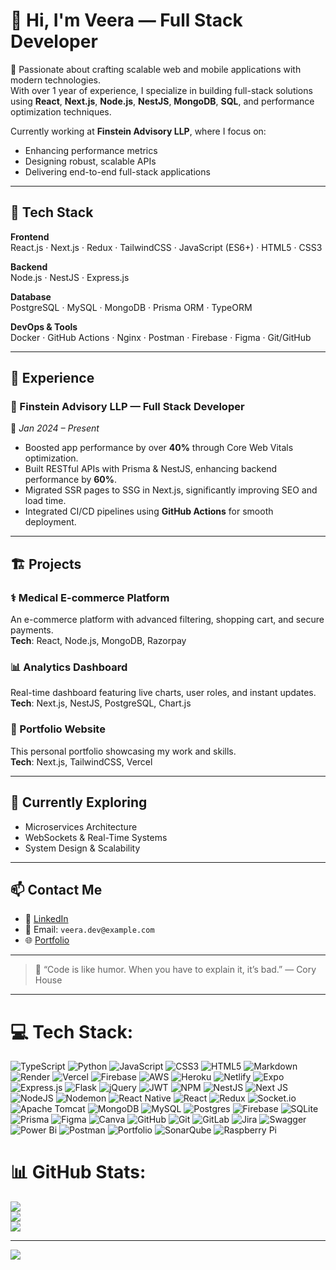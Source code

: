 # 👋 Hi, I'm Veera — Full Stack Developer

🚀 Passionate about crafting scalable web and mobile applications with modern technologies.  
With over 1 year of experience, I specialize in building full-stack solutions using **React**, **Next.js**, **Node.js**, **NestJS**, **MongoDB**, **SQL**, and performance optimization techniques.

Currently working at **Finstein Advisory LLP**, where I focus on:
- Enhancing performance metrics
- Designing robust, scalable APIs
- Delivering end-to-end full-stack applications

---

## 🧰 Tech Stack

**Frontend**  
React.js · Next.js · Redux · TailwindCSS · JavaScript (ES6+) · HTML5 · CSS3

**Backend**  
Node.js · NestJS · Express.js

**Database**  
PostgreSQL · MySQL · MongoDB · Prisma ORM · TypeORM

**DevOps & Tools**  
Docker · GitHub Actions · Nginx · Postman · Firebase · Figma · Git/GitHub

---

## 💼 Experience

### 🔹 Finstein Advisory LLP — Full Stack Developer  
📍 *Jan 2024 – Present*

- Boosted app performance by over **40%** through Core Web Vitals optimization.
- Built RESTful APIs with Prisma & NestJS, enhancing backend performance by **60%**.
- Migrated SSR pages to SSG in Next.js, significantly improving SEO and load time.
- Integrated CI/CD pipelines using **GitHub Actions** for smooth deployment.

---

## 🏗️ Projects

### ⚕️ Medical E-commerce Platform  
An e-commerce platform with advanced filtering, shopping cart, and secure payments.  
**Tech**: React, Node.js, MongoDB, Razorpay

### 📊 Analytics Dashboard  
Real-time dashboard featuring live charts, user roles, and instant updates.  
**Tech**: Next.js, NestJS, PostgreSQL, Chart.js

### 🎨 Portfolio Website  
This personal portfolio showcasing my work and skills.  
**Tech**: Next.js, TailwindCSS, Vercel

---

## 📖 Currently Exploring

- Microservices Architecture  
- WebSockets & Real-Time Systems  
- System Design & Scalability

---

## 📫 Contact Me

- 🔗 [LinkedIn](https://linkedin.com/in/veerax)  
- 📧 Email: `veera.dev@example.com`  
- 🌐 [Portfolio](https://yourdomain.dev)

---

> 💬 “Code is like humor. When you have to explain it, it’s bad.” — Cory House

---

# 💻 Tech Stack:
![TypeScript](https://img.shields.io/badge/typescript-%23007ACC.svg?style=for-the-badge&logo=typescript&logoColor=white) ![Python](https://img.shields.io/badge/python-3670A0?style=for-the-badge&logo=python&logoColor=ffdd54) ![JavaScript](https://img.shields.io/badge/javascript-%23323330.svg?style=for-the-badge&logo=javascript&logoColor=%23F7DF1E) ![CSS3](https://img.shields.io/badge/css3-%231572B6.svg?style=for-the-badge&logo=css3&logoColor=white) ![HTML5](https://img.shields.io/badge/html5-%23E34F26.svg?style=for-the-badge&logo=html5&logoColor=white) ![Markdown](https://img.shields.io/badge/markdown-%23000000.svg?style=for-the-badge&logo=markdown&logoColor=white) ![Render](https://img.shields.io/badge/Render-%46E3B7.svg?style=for-the-badge&logo=render&logoColor=white) ![Vercel](https://img.shields.io/badge/vercel-%23000000.svg?style=for-the-badge&logo=vercel&logoColor=white) ![Firebase](https://img.shields.io/badge/firebase-%23039BE5.svg?style=for-the-badge&logo=firebase) ![AWS](https://img.shields.io/badge/AWS-%23FF9900.svg?style=for-the-badge&logo=amazon-aws&logoColor=white) ![Heroku](https://img.shields.io/badge/heroku-%23430098.svg?style=for-the-badge&logo=heroku&logoColor=white) ![Netlify](https://img.shields.io/badge/netlify-%23000000.svg?style=for-the-badge&logo=netlify&logoColor=#00C7B7) ![Expo](https://img.shields.io/badge/expo-1C1E24?style=for-the-badge&logo=expo&logoColor=#D04A37) ![Express.js](https://img.shields.io/badge/express.js-%23404d59.svg?style=for-the-badge&logo=express&logoColor=%2361DAFB) ![Flask](https://img.shields.io/badge/flask-%23000.svg?style=for-the-badge&logo=flask&logoColor=white) ![jQuery](https://img.shields.io/badge/jquery-%230769AD.svg?style=for-the-badge&logo=jquery&logoColor=white) ![JWT](https://img.shields.io/badge/JWT-black?style=for-the-badge&logo=JSON%20web%20tokens) ![NPM](https://img.shields.io/badge/NPM-%23CB3837.svg?style=for-the-badge&logo=npm&logoColor=white) ![NestJS](https://img.shields.io/badge/nestjs-%23E0234E.svg?style=for-the-badge&logo=nestjs&logoColor=white) ![Next JS](https://img.shields.io/badge/Next-black?style=for-the-badge&logo=next.js&logoColor=white) ![NodeJS](https://img.shields.io/badge/node.js-6DA55F?style=for-the-badge&logo=node.js&logoColor=white) ![Nodemon](https://img.shields.io/badge/NODEMON-%23323330.svg?style=for-the-badge&logo=nodemon&logoColor=%BBDEAD) ![React Native](https://img.shields.io/badge/react_native-%2320232a.svg?style=for-the-badge&logo=react&logoColor=%2361DAFB) ![React](https://img.shields.io/badge/react-%2320232a.svg?style=for-the-badge&logo=react&logoColor=%2361DAFB) ![Redux](https://img.shields.io/badge/redux-%23593d88.svg?style=for-the-badge&logo=redux&logoColor=white) ![Socket.io](https://img.shields.io/badge/Socket.io-black?style=for-the-badge&logo=socket.io&badgeColor=010101) ![Apache Tomcat](https://img.shields.io/badge/apache%20tomcat-%23F8DC75.svg?style=for-the-badge&logo=apache-tomcat&logoColor=black) ![MongoDB](https://img.shields.io/badge/MongoDB-%234ea94b.svg?style=for-the-badge&logo=mongodb&logoColor=white) ![MySQL](https://img.shields.io/badge/mysql-4479A1.svg?style=for-the-badge&logo=mysql&logoColor=white) ![Postgres](https://img.shields.io/badge/postgres-%23316192.svg?style=for-the-badge&logo=postgresql&logoColor=white) ![Firebase](https://img.shields.io/badge/firebase-a08021?style=for-the-badge&logo=firebase&logoColor=ffcd34) ![SQLite](https://img.shields.io/badge/sqlite-%2307405e.svg?style=for-the-badge&logo=sqlite&logoColor=white) ![Prisma](https://img.shields.io/badge/Prisma-3982CE?style=for-the-badge&logo=Prisma&logoColor=white) ![Figma](https://img.shields.io/badge/figma-%23F24E1E.svg?style=for-the-badge&logo=figma&logoColor=white) ![Canva](https://img.shields.io/badge/Canva-%2300C4CC.svg?style=for-the-badge&logo=Canva&logoColor=white) ![GitHub](https://img.shields.io/badge/github-%23121011.svg?style=for-the-badge&logo=github&logoColor=white) ![Git](https://img.shields.io/badge/git-%23F05033.svg?style=for-the-badge&logo=git&logoColor=white) ![GitLab](https://img.shields.io/badge/gitlab-%23181717.svg?style=for-the-badge&logo=gitlab&logoColor=white) ![Jira](https://img.shields.io/badge/jira-%230A0FFF.svg?style=for-the-badge&logo=jira&logoColor=white) ![Swagger](https://img.shields.io/badge/-Swagger-%23Clojure?style=for-the-badge&logo=swagger&logoColor=white) ![Power Bi](https://img.shields.io/badge/power_bi-F2C811?style=for-the-badge&logo=powerbi&logoColor=black) ![Postman](https://img.shields.io/badge/Postman-FF6C37?style=for-the-badge&logo=postman&logoColor=white) ![Portfolio](https://img.shields.io/badge/Portfolio-%23000000.svg?style=for-the-badge&logo=firefox&logoColor=#FF7139) ![SonarQube](https://img.shields.io/badge/SonarQube-black?style=for-the-badge&logo=sonarqube&logoColor=4E9BCD) ![Raspberry Pi](https://img.shields.io/badge/-Raspberry_Pi-C51A4A?style=for-the-badge&logo=Raspberry-Pi)
# 📊 GitHub Stats:
![](https://github-readme-stats.vercel.app/api?username=veeramanikandan-fin&theme=default&hide_border=false&include_all_commits=true&count_private=true)<br/>
![](https://nirzak-streak-stats.vercel.app/?user=veeramanikandan-fin&theme=default&hide_border=false)<br/>
![](https://github-readme-stats.vercel.app/api/top-langs/?username=veeramanikandan-fin&theme=default&hide_border=false&include_all_commits=true&count_private=true&layout=compact)

---
[![](https://visitcount.itsvg.in/api?id=veeramanikandan-fin&icon=0&color=0)](https://visitcount.itsvg.in)

<!-- Proudly created with GPRM ( https://gprm.itsvg.in ) -->
